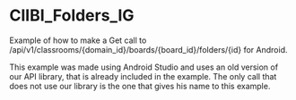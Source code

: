 ClIBI_Folders_IG
================

Example of how to make a Get call to /api/v1/classrooms/{domain_id}/boards/{board_id}/folders/{id} for Android.

This example was made using Android Studio and uses an old version of our API library, that is already included in the example. The only call that does not use our library is the one that gives his name to this example.



